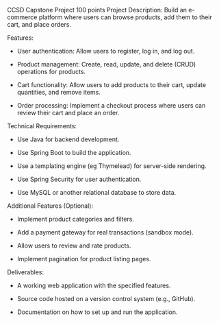 CCSD Capstone Project
100 points
Project Description: 
Build an e-commerce platform where users can browse products, add them to their cart, and place orders.


Features:

   - User authentication: Allow users to register, log in, and log out.

   - Product management: Create, read, update, and delete (CRUD) operations for products.

   - Cart functionality: Allow users to add products to their cart, update quantities, and remove items.

   - Order processing: Implement a checkout process where users can review their cart and place an order.



Technical Requirements:

   - Use Java for backend development.

   - Use Spring Boot to build the application.

   - Use a templating engine (eg Thymelead) for server-side rendering.

   - Use Spring Security for user authentication.

   - Use MySQL or another relational database to store data.



Additional Features (Optional):

   - Implement product categories and filters.

   - Add a payment gateway for real transactions (sandbox mode).

   - Allow users to review and rate products.

   - Implement pagination for product listing pages.



Deliverables:

   - A working web application with the specified features.

   - Source code hosted on a version control system (e.g., GitHub).

   - Documentation on how to set up and run the application.

